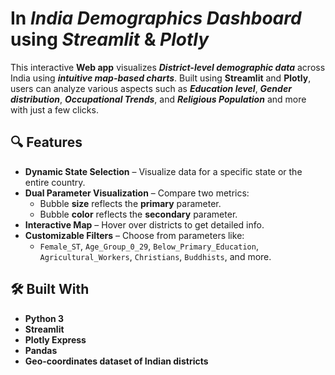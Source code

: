 # In *India Demographics Dashboard* using *Streamlit* & *Plotly*

This interactive **Web app** visualizes ***District-level demographic data*** across India using ***intuitive map-based charts***. Built using **Streamlit** and **Plotly**, users can analyze various aspects such as ***Education level***, ***Gender distribution***, ***Occupational Trends***, and ***Religious Population*** and more with just a few clicks.

## 🔍 Features

- **Dynamic State Selection** – Visualize data for a specific state or the entire country.
- **Dual Parameter Visualization** – Compare two metrics:
  - Bubble **size** reflects the **primary** parameter.
  - Bubble **color** reflects the **secondary** parameter.
- **Interactive Map** – Hover over districts to get detailed info.
- **Customizable Filters** – Choose from parameters like:
  - `Female_ST`, `Age_Group_0_29`, `Below_Primary_Education`, `Agricultural_Workers`, `Christians`, `Buddhists`, and more.

## 🛠️ Built With

- **Python 3**
- **Streamlit**
- **Plotly Express**
- **Pandas**
- **Geo-coordinates dataset of Indian districts**

